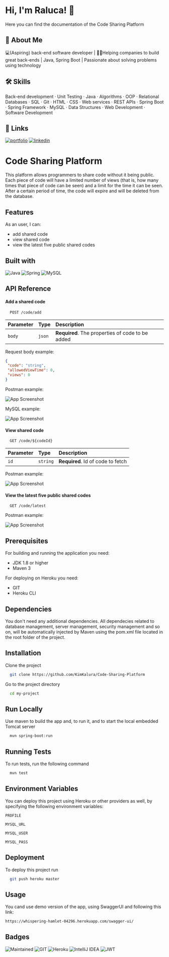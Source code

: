 # Hi, I'm Raluca! 👋

Here you can find the documentation of the Code Sharing Platform

## 🚀 About Me
💻(Aspiring) back-end software developer | 👨‍💻Helping companies to build great back-ends | Java, Spring Boot | Passionate about solving problems using technology


## 🛠 Skills
Back-end development · Unit Testing · Java · Algorithms · OOP · Relational Databases · SQL · Git · HTML · CSS · Web services · REST APIs · Spring Boot · Spring Framework · MySQL · Data Structures · Web Development · Software Development


## 🔗 Links
[![portfolio](https://img.shields.io/badge/my_portfolio-000?style=for-the-badge&logo=ko-fi&logoColor=white)](https://kimkalura.github.io/)
[![linkedin](https://img.shields.io/badge/linkedin-0A66C2?style=for-the-badge&logo=linkedin&logoColor=white)](https://www.linkedin.com/in/floriana-raluca-deftu/)

# Code Sharing Platform

This platform allows programmers to share code without it being public. Each piece of code will have a limited number of views (that is, how many times that piece of code can be seen) and a limit for the time it can be seen. After a certain period of time, the code will expire and will be deleted from the database.

## Features
As an user, I can:
-	add shared code
-	view shared code
-	view the latest five public shared codes


## Built with

![Java](https://img.shields.io/badge/Java-ED8B00?style=for-the-badge&logo=java&logoColor=white)
![Spring](https://img.shields.io/badge/Spring-6DB33F?style=for-the-badge&logo=spring&logoColor=white)
![MySQL](https://img.shields.io/badge/mysql-%2300f.svg?style=for-the-badge&logo=mysql&logoColor=white)

## API Reference

#### Add a shared code

```http
  POST /code/add
```

| Parameter | Type     | Description                |
| :-------- | :------- | :------------------------- |
| `body` | `json` | **Required**. The properties of code to be added  |

Request body example:

```json
{
 "code": "string",
 "allowedViewTime": 0,
 "views": 0
}
```  
Postman example:

![App Screenshot](https://i.imgur.com/mbAca78.png)

MySQL example:

![App Screenshot](https://i.imgur.com/iItx9dT.png)


#### View shared code

```http
  GET /code/${codeId}
```

| Parameter | Type     | Description                       |
| :-------- | :------- | :-------------------------------- |
| `id`      | `string` | **Required**. Id of code to fetch |


Postman example:

![App Screenshot](https://i.imgur.com/C0Ji4Wd.png)

#### View the latest five public shared codes

```http
  GET /code/latest
```

Postman example:

![App Screenshot](https://i.imgur.com/dO6kwju.png)






## Prerequisites

For building and running the application you need:
- JDK 1.8 or higher
- Maven 3

For deploying on Heroku you need:
- GIT
- Heroku CLI
## Dependencies

You don't need any additional dependencies.
All dependecies related to database management, server management, security management and so on, will be automatically injected by Maven using the pom.xml file located in the root folder of the project.

## Installation

Clone the project

```bash
  git clone https://github.com/KimKalura/Code-Sharing-Platform
```

Go to the project directory

```bash
  cd my-project
```

## Run Locally

Use maven to build the app and, to run it, and to start the local embedded Tomcat server

```bash
  mvn spring-boot:run
```


## Running Tests

To run tests, run the following command

```bash
  mvn test
```


## Environment Variables

You can deploy this project using Heroku or other providers as well, by specifying the following environment variables:

`PROFILE`

`MYSQL_URL`

`MYSQL_USER`

`MYSQL_PASS`



## Deployment

To deploy this project run

```bash
  git push heroku master
```


## Usage

You cand use demo version of the app, using SwaggerUI and following this link:

```bash
https://whispering-hamlet-04296.herokuapp.com/swagger-ui/
```

## Badges


![Maintained](https://img.shields.io/badge/Maintained%3F-yes-green.svg)
![GIT](https://img.shields.io/badge/GIT-E44C30?style=for-the-badge&logo=git&logoColor=white)
![Heroku](https://img.shields.io/badge/heroku-%23430098.svg?style=for-the-badge&logo=heroku&logoColor=white)
![IntelliJ IDEA](https://img.shields.io/badge/IntelliJIDEA-000000.svg?style=for-the-badge&logo=intellij-idea&logoColor=white)
![JWT](https://img.shields.io/badge/json%20web%20tokens-323330?style=for-the-badge&logo=json-web-tokens&logoColor=pink)